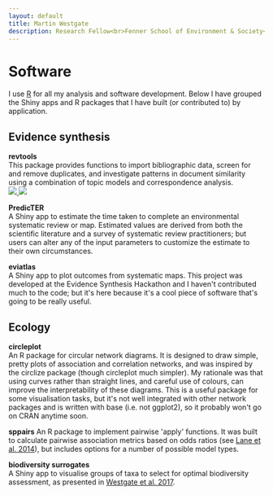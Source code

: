 ```yaml
---
layout: default
title: Martin Westgate
description: Research Fellow<br>Fenner School of Environment & Society<br>Australian National University
---
```

# Software
I use [R](https://cran.r-project.org) for all my analysis and software development. Below I have grouped the Shiny apps and R packages that I have built (or contributed to) by application.

## Evidence synthesis
**revtools**<br>
This package provides functions to import bibliographic data, screen for and remove duplicates, and investigate patterns in document similarity using a combination of topic models and correspondence analysis.
<br>
<a href="https://cran.r-project.org/package=revtools" title="CRAN::revtools">
  <img src="http://www.r-pkg.org/badges/version-last-release/revtools">
</a>
<a href="https://cran.r-project.org/package=revtools" title="CRAN::revtools">
  <img src="https://cranlogs.r-pkg.org/badges/grand-total/revtools">
</a>
<a href="https://revtools.net" title="Homepage" target="_blank" rel="noopener">
  <i class="fa fa-home fa-2x" style="color:#727272"></i>
</a>
<a href="https://github.com/mjwestgate/revtools"
  title="GitHub"
  target="_blank"
  rel="noopener">
  <i class="fa fa-github fa-2x" style="color:#727272"></i>
</a>
<a href="https://www.biorxiv.org/content/early/2018/02/12/262881"
  title="biorxiv"
  target="_blank"
  rel="noopener">
  <i class="ai ai-biorxiv ai-2x" style="color:#727272"></i>
</a>
<a href="/assets/docs/pubs/2018_Westgate_biorxiv.pdf"
  target="_blank"
  title="PDF">
  <i class="fa fa-file-pdf-o fa-2x" style="color:#727272"></i>
</a>

**PredicTER**<br>
A Shiny app to estimate the time taken to complete an environmental systematic review or map. Estimated values are derived from both the scientific literature and a survey of systematic review practitioners; but users can alter any of the input parameters to customize the estimate to their own circumstances.
<br>
<a href="https://predicter.org"
  title="Homepage"
  target="_blank"
  rel="noopener">
  <i class="fa fa-home fa-2x" style="color:#727272"></i>
</a>
<a href="https://github.com/mjwestgate/PredicTER"
  title="GitHub"
  target="_blank"
  rel="noopener">
  <i class="fa fa-github fa-2x" style="color:#727272"></i>
</a>
<a href="https://www.biorxiv.org/content/early/2018/04/20/303073"
  title="biorxiv"
  target="_blank"
  rel="noopener">
  <i class="ai ai-biorxiv ai-2x" style="color:#727272"></i>
</a>
<a href="/assets/docs/pubs/2018_Haddaway_biorxiv.pdf"
  target="_blank"
  title="PDF">
  <i class="fa fa-file-pdf-o fa-2x" style="color:#727272"></i>
</a>

**eviatlas**<br>
A Shiny app to plot outcomes from systematic maps. This project was developed at the Evidence Synthesis Hackathon and I haven't contributed much to the code; but it's here because it's a cool piece of software that's going to be really useful.<br>
<a href="https://github.com/ESHackathon/eviatlas"
  title="GitHub"
  target="_blank"
  rel="noopener">
  <i class="fa fa-github fa-2x" style="color:#727272"></i>
</a>


## Ecology
**circleplot**<br>
An R package for circular network diagrams. It is designed to draw simple, pretty plots of association and correlation networks, and was inspired by the circlize package (though circleplot much simpler). My rationale was that using curves rather than straight lines, and careful use of colours, can improve the interpretability of these diagrams. This is a useful package for some visualisation tasks, but it's not well integrated with other network packages and is written with base (i.e. not ggplot2), so it probably won't go on CRAN anytime soon.<br>
<a href="https://github.com/mjwestgate/circleplot"
  title="GitHub"
  target="_blank"
  rel="noopener">
  <i class="fa fa-github fa-2x" style="color:#727272"></i>
</a>

**sppairs**
An R package to implement pairwise 'apply' functions. It was built to calculate pairwise association metrics based on odds ratios (see <a href="https://doi.org/10.1002/ece3.1182" target="_blank" rel="noopener">Lane et al. 2014</a>), but includes options for a number of possible model types.<br>
<a href="https://github.com/mjwestgate/sppairs"
  title="GitHub"
  target="_blank"
  rel="noopener">
  <i class="fa fa-github fa-2x" style="color:#727272"></i>
</a>
<a href="/assets/docs/pubs/2014_Lane_EcolEvol.pdf"
  target="_blank"
  title="PDF">
  <i class="fa fa-file-pdf-o fa-lg" style="color:#727272"></i>
</a>

**biodiversity surrogates**<br>
A Shiny app to visualise groups of taxa to select for optimal biodiversity assessment, as presented in <a href="https://doi.org/10.1111/ecog.02318" target="_blank" rel="noopener">Westgate et al. 2017</a>.
<a href="https://github.com/mjwestgate/biodiversity_surrogates"
  title="GitHub"
  target="_blank"
  rel="noopener">
  <i class="fa fa-github fa-2x" style="color:#727272"></i>
</a>
<a href="/assets/docs/pubs/2017_Westgate_Ecography.pdf"
  target="_blank"
  title="PDF">
  <i class="fa fa-file-pdf-o fa-lg" style="color:#727272"></i>
</a>
